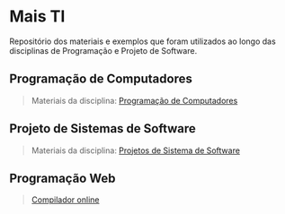 # Mais TI
Repositório dos materiais e exemplos que foram utilizados ao longo das disciplinas de Programação e Projeto de Software.

## Programação de Computadores
> Materiais da disciplina: [Programação de Computadores](https://sites.google.com/dcomp.ufs.br/mais-ti-programacao/in%C3%ADcio?authuser=0)
## Projeto de Sistemas de Software
> Materiais da disciplina: [Projetos de Sistema de Software](https://drive.google.com/drive/folders/1OT4UOJAuwE8KqCtflup08-8-RkGOQxHT)
## Programação Web
> [Compilador online](https://www.w3schools.com/html/tryit.asp?filename=tryhtml_default)
